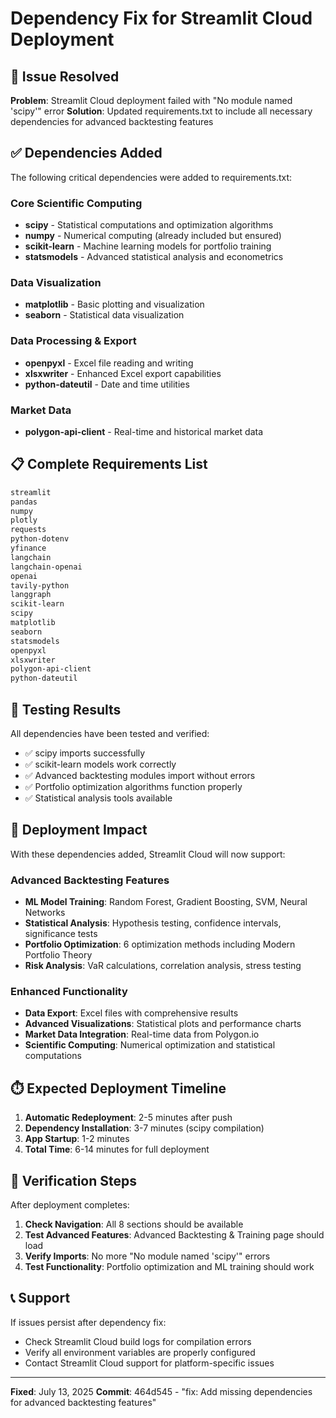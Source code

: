 # Dependency Fix for Streamlit Cloud Deployment

## 🔧 Issue Resolved

**Problem**: Streamlit Cloud deployment failed with "No module named 'scipy'" error
**Solution**: Updated requirements.txt to include all necessary dependencies for advanced backtesting features

## ✅ Dependencies Added

The following critical dependencies were added to requirements.txt:

### Core Scientific Computing
- **scipy** - Statistical computations and optimization algorithms
- **numpy** - Numerical computing (already included but ensured)
- **scikit-learn** - Machine learning models for portfolio training
- **statsmodels** - Advanced statistical analysis and econometrics

### Data Visualization
- **matplotlib** - Basic plotting and visualization
- **seaborn** - Statistical data visualization

### Data Processing & Export
- **openpyxl** - Excel file reading and writing
- **xlsxwriter** - Enhanced Excel export capabilities
- **python-dateutil** - Date and time utilities

### Market Data
- **polygon-api-client** - Real-time and historical market data

## 📋 Complete Requirements List

```txt
streamlit
pandas
numpy
plotly
requests
python-dotenv
yfinance
langchain
langchain-openai
openai
tavily-python
langgraph
scikit-learn
scipy
matplotlib
seaborn
statsmodels
openpyxl
xlsxwriter
polygon-api-client
python-dateutil
```

## 🧪 Testing Results

All dependencies have been tested and verified:
- ✅ scipy imports successfully
- ✅ scikit-learn models work correctly
- ✅ Advanced backtesting modules import without errors
- ✅ Portfolio optimization algorithms function properly
- ✅ Statistical analysis tools available

## 🚀 Deployment Impact

With these dependencies added, Streamlit Cloud will now support:

### Advanced Backtesting Features
- **ML Model Training**: Random Forest, Gradient Boosting, SVM, Neural Networks
- **Statistical Analysis**: Hypothesis testing, confidence intervals, significance tests
- **Portfolio Optimization**: 6 optimization methods including Modern Portfolio Theory
- **Risk Analysis**: VaR calculations, correlation analysis, stress testing

### Enhanced Functionality
- **Data Export**: Excel files with comprehensive results
- **Advanced Visualizations**: Statistical plots and performance charts
- **Market Data Integration**: Real-time data from Polygon.io
- **Scientific Computing**: Numerical optimization and statistical computations

## ⏱️ Expected Deployment Timeline

1. **Automatic Redeployment**: 2-5 minutes after push
2. **Dependency Installation**: 3-7 minutes (scipy compilation)
3. **App Startup**: 1-2 minutes
4. **Total Time**: 6-14 minutes for full deployment

## 🎯 Verification Steps

After deployment completes:
1. **Check Navigation**: All 8 sections should be available
2. **Test Advanced Features**: Advanced Backtesting & Training page should load
3. **Verify Imports**: No more "No module named 'scipy'" errors
4. **Test Functionality**: Portfolio optimization and ML training should work

## 📞 Support

If issues persist after dependency fix:
- Check Streamlit Cloud build logs for compilation errors
- Verify all environment variables are properly configured
- Contact Streamlit Cloud support for platform-specific issues

---

**Fixed**: July 13, 2025
**Commit**: 464d545 - "fix: Add missing dependencies for advanced backtesting features"

